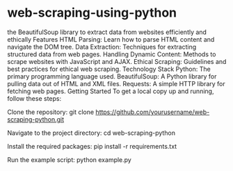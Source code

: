 # web-scraping-using-python

the BeautifulSoup library to extract data from websites efficiently and ethically
Features
HTML Parsing: Learn how to parse HTML content and navigate the DOM tree.
Data Extraction: Techniques for extracting structured data from web pages.
Handling Dynamic Content: Methods to scrape websites with JavaScript and AJAX.
Ethical Scraping: Guidelines and best practices for ethical web scraping.
Technology Stack
Python: The primary programming language used.
BeautifulSoup: A Python library for pulling data out of HTML and XML files.
Requests: A simple HTTP library for fetching web pages.
Getting Started
To get a local copy up and running, follow these steps:

Clone the repository:
git clone https://github.com/yourusername/web-scraping-python.git

Navigate to the project directory:
cd web-scraping-python

Install the required packages:
pip install -r requirements.txt

Run the example script:
python example.py
